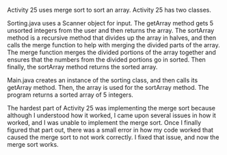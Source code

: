 Activity 25 uses merge sort to sort an array. Activity 25 has two classes.

Sorting.java uses a Scanner object for input. The getArray method gets 5 unsorted integers from the user and then returns the array. The sortArray method is a recursive method that divides up the array in halves, and then calls the merge function to help with merging the divided parts of the array. The merge function merges the divided portions of the array together and ensures that the numbers from the divided portions go in sorted. Then finally, the sortArray method returns the sorted array.

Main.java creates an instance of the sorting class, and then calls its getArray method. Then, the array is used for the sortArray method. The program returns a sorted array of 5 integers.

The hardest part of Activity 25 was implementing the merge sort because although I understood how it worked, I came upon several issues in how it worked, and I was unable to implement the merge sort. Once I finally figured that part out, there was a small error in how my code worked that caused the merge sort to not work correctly. I fixed that issue, and now the merge sort works.
